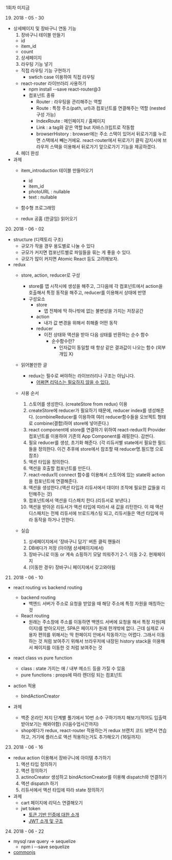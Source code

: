 1회차 미지금

19. 2018 - 05 - 30
  - 상세페이지 및 장바구니 연동 기능
    1. 장바구니 테이블 만들기
      - id
      - item_id
      - count
    2. 상세페이지
    3. 라우팅 기능 넣기
      - 직접 라우팅 기능 구현하기
        - swtich case 이용하여 직접 라우팅
      - react-router 라이브러리 사용하기
        - npm install --save react-router@3
        - 컴포넌트 종류
          - Router : 라우팅을 관리해주는 역할
          - Route : 특정 주소(path, url)과 컴포넌트를 연결해주는 역할 (nested 구성 가능)
          - IndexRoute : 메인페이지 / 홈페이지
          - Link : a tag와 같은 역할 but 자바스크립트로 작동함
          - browserHistory : browser에는 주소 스택이 있어서 뒤로가기를 누르면 스택에서 빼는거에요. react-router에서 뒤로가기 클릭 감지시에 브라우저 스택을 이용해서 뒤로가기 앞으로가기 기능을 제공하겠다.
    4. 헤더 완성
  - 과제
    - item_introduction 테이블 만들어오기
      - id
      - item_id
      - photoURL : nullable
      - text : nullable

    - 함수형 프로그래밍
    - redux 공홈 (한글임) 읽어오기

20. 2018 - 06 - 02
  - structure (디렉토리 구조)
    - 규모가 작을 경우 용도별로 나눌 수 있다
    - 규모가 커지면 컴포넌트별로 파일들을 묶는 게 좋을 수 있다.
    - 규모가 많이 커지면 Atomic React 등도 고려해보자.
  - redux
    - store, action, reducer로 구성
      - store를 앱 시작시에 생성을 해주고, 그다음에 각 컴포넌트에서 action을 호출해서 특정 동작을 해주고, reducer를 이용해서 상태에 반영
      - 구성요소
        - store
          - 앱 전체에 딱 하나밖에 없는 불변성을 가지는 저장공간
        - action
          - 내가 값 변경을 위해서 취해줄 어떤 동작
        - reducer
          - 이전 상태와 액션을 받아 다음 상태를 반환하는 순수 함수
            - 순수함수란?
              - 인자값이 동일할 때 항상 같은 결과값이 나오는 함수 (외부 개입 X)

    - 읽어볼만한 글
      - redux는 필수로 써야하는 라이브러리나 구조는 아닙니다.
        - [어쩌면 리덕스는 필요하지 않을 수 있다.](https://orezytivarg.github.io/you-might-not-need-redux/)

    - 사용 순서
      1. 스토어를 생성한다. (createStore from redux) 이용
      2. createStore에 reducer가 필요하기 때문에, reducer index를 생성해준다. (combineReducer를 이용하여 여러 reducer함수들을 오브젝트 형태로 combine(결합)하여 store에 넣어준다.)
      3. react component에 store를 연결하기 위하여 react-redux의 Provider 컴포넌트를 이용하여 기존의 App Component를 래핑한다. 감싼다.
      4. 필요 reducer를 생성, 초기화 해준다. (각 리듀서별 state에서 필요한 필드들을 정의한다. 이건 추후에 store에서 참조할 때 reducer명.필드명 으로 참조)
      5. 액션 타입을 정의한다.
      6. 액션을 호출할 컴포넌트를 만든다.
      7. react-redux의 connect 함수를 이용해서 스토어에 있는 state와 action을 컴포넌트에 연결해준다.
      8. 액션을 생성한다.(액션 타입과 리듀서에서 데이터 조작에 필요한 값들을 리턴해주는 것)
      9. 컴포넌트에서 액션을 디스패치 한다.(리듀서로 보낸다.)
      10. 액션을 받아온 리듀서가 액션 타입에 따라서 새 값을 리턴한다. 이 때 액션 디스패치는 전체 리듀서에 브로드캐스팅 되고, 리듀서들은 액션 타입에 따라 동작을 하거나 안한다.
    - 실습
      1. 상세페이지에서 '장바구니 담기' 버튼 클릭 핸들러
      2. DB에다가 저장 (아이템 상세페이지에서)
      3. 장바구니로 이동 or 계속 쇼핑하기 모달 띄워주기
        2-1. 이동
        2-2. 현재페이지
      4. (이동한 경우) 장바구니 페이지에서 갖고와야됨


21. 2018 - 06 - 10
  - react routing vs backend routing
    - backend routing
      - 백엔드 서버가 주소로 요청을 받았을 때 해당 주소에 특정 자원을 매칭하는 것
    - React routing
      - 원래는 주소창에 주소를 이동하면 백엔드 서버에 요청을 해서 특정 자원(페이지)를 받아오지만, SPA은 페이지가 원래 한개밖에 없다. 근데 실제로 사용자 편의를 위해서는 딱 한페이지 안에서 작동하기는 어렵다. 그래서 이동하는 것 처럼 보여주기 위해서 브라우저에 내장된 history stack을 이용해서 페이지를 이동한 것 처럼 보여주는 것
  - react class vs pure function
    - class : state 가지는 애 / 내부 메소드 등을 가질 수 있음
    - pure functions : props에 따라 렌더링 되는 컴포넌트
  - action 적용
    - bindActionCreator

  - 과제
    - 백준 온라인 저지 단계별 풀기에서 10번 소수 구하기까지 해보기(적어도 입출력 받아보기는 해와야함) (다음수업시간까지)
    - shop에다가 redux, react-router 적용하는거 redux 브랜치 코드 보면서 연습하고, 거기에 플러스로 액션 적용하는거도 추가해오기 (16일까지)

23. 2018 - 06 - 16
  - redux action 이용해서 장바구니에 아이템 추가하기
    1. 액션 타입 정의하기
    2. 액션 정의하기
    3. actinoCreator 생성하고 bindActionCreator를 이용해 dispatch와 연결하기
    4. 액션 dispatch 하기
    5. 리듀서에서 액션 타입에 따라 state 정의하기
  - 과제
    - cart 페이지에 리덕스 연결해오기
    - jwt token
      - [ 토큰 기반 인증에 대한 소개 ](https://velopert.com/2350)
      - [ JWT 소개 및 구조 ](https://velopert.com/2389)

24. 2018 - 06 - 22
  - mysql raw query  -> sequelize
    - npm i --save sequelize
  - [commonjs](https://blog.pigno.se/post/157992405313/%EC%9E%90%EB%B0%94%EC%8A%A4%ED%81%AC%EB%A6%BD%ED%8A%B8-%EB%AA%A8%EB%93%88-%EC%A0%9C%EA%B3%B5%EC%9D%84-%EC%9C%84%ED%95%9C-amd-commonjs-%EA%B7%B8%EB%A6%AC%EA%B3%A0-requirejs-%EC%86%8C%EA%B0%9C)
